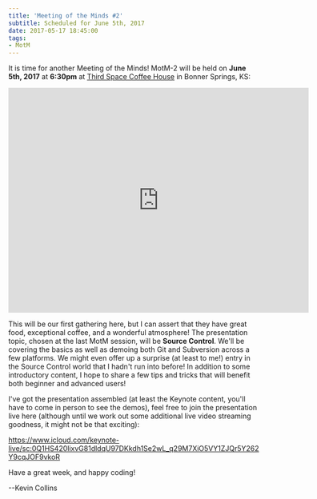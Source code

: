 ```yaml
---
title: 'Meeting of the Minds #2'
subtitle: Scheduled for June 5th, 2017
date: 2017-05-17 18:45:00
tags: 
- MotM
---
```

It is time for another Meeting of the Minds!  MotM-2 will be held on **June 5th, 2017** at **6:30pm** at [Third Space Coffee House](http://www.thirdspacecoffeehouse.com) in Bonner Springs, KS:

<iframe src="https://www.google.com/maps/embed?pb=!1m18!1m12!1m3!1d3098.1937755187746!2d-94.88623368430397!3d39.056497979546336!2m3!1f0!2f0!3f0!3m2!1i1024!2i768!4f13.1!3m3!1m2!1s0x87c08ffcb912dbd1%3A0x805559ebce736d95!2s226+Oak+St%2C+Bonner+Springs%2C+KS+66012!5e0!3m2!1sen!2sus!4v1495064330926" width="600" height="450" frameborder="0" style="border:0" allowfullscreen></iframe>
<!-- more -->

This will be our first gathering here, but I can assert that they have great food, exceptional coffee, and a wonderful atmosphere!  The presentation topic, chosen at the last MotM session, will be **Source Control**.  We'll be covering the basics as well as demoing both Git and Subversion across a few platforms.  We might even offer up a surprise (at least to me!) entry in the Source Control world that I hadn't run into before!  In addition to some introductory content, I hope to share a few tips and tricks that will benefit both beginner and advanced users!  

I've got the presentation assembled (at least the Keynote content, you'll have to come in person to see the demos), feel free to join the presentation live here (although until we work out some additional live video streaming goodness, it might not be that exciting):

https://www.icloud.com/keynote-live/sc:0Q1HS420lixvG81dldqU97DKkdh1Se2wL_q29M7XiO5VY1ZJQr5Y262Y9cqJOF9vkoR

Have a great week, and happy coding!

--Kevin Collins